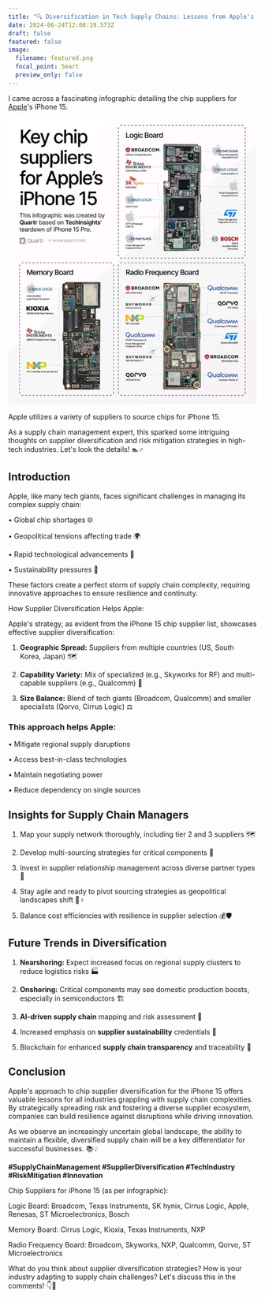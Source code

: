 ```yaml
---
title: "🔍 Diversification in Tech Supply Chains: Lessons from Apple's iPhone 15 📱🤳"
date: 2024-06-24T12:00:19.573Z
draft: false
featured: false
image:
  filename: featured.png
  focal_point: Smart
  preview_only: false
---
```

<!--StartFragment-->

I came across a fascinating infographic detailing the chip suppliers for [Apple](https://www.linkedin.com/company/apple/)'s iPhone 15.

![](1719201447804.jpg)

Apple utilizes a variety of suppliers to source chips for iPhone 15.

As a supply chain management expert, this sparked some intriguing thoughts on supplier diversification and risk mitigation strategies in high-tech industries. Let's look the details! 🏊♂️

## Introduction

Apple, like many tech giants, faces significant challenges in managing its complex supply chain:

• Global chip shortages 🌐

• Geopolitical tensions affecting trade 🌍

• Rapid technological advancements 🚀

• Sustainability pressures 🌱

These factors create a perfect storm of supply chain complexity, requiring innovative approaches to ensure resilience and continuity.

How Supplier Diversification Helps Apple:

Apple's strategy, as evident from the iPhone 15 chip supplier list, showcases effective supplier diversification:

1. **Geographic Spread:** Suppliers from multiple countries (US, South Korea, Japan) 🗺️

2. **Capability Variety:** Mix of specialized (e.g., Skyworks for RF) and multi-capable suppliers (e.g., Qualcomm) 🔧

3. **Size Balance:** Blend of tech giants (Broadcom, Qualcomm) and smaller specialists (Qorvo, Cirrus Logic) ⚖️

### This approach helps Apple:

• Mitigate regional supply disruptions

• Access best-in-class technologies

• Maintain negotiating power

• Reduce dependency on single sources

## Insights for Supply Chain Managers

1. Map your supply network thoroughly, including tier 2 and 3 suppliers 🗺️

2. Develop multi-sourcing strategies for critical components 🔄

3. Invest in supplier relationship management across diverse partner types 🤝

4. Stay agile and ready to pivot sourcing strategies as geopolitical landscapes shift 🏃♀️

5. Balance cost efficiencies with resilience in supplier selection 💰🛡️

## Future Trends in Diversification

1. **Nearshoring:** Expect increased focus on regional supply clusters to reduce logistics risks 🏭

2. **Onshoring:** Critical components may see domestic production boosts, especially in semiconductors 🏗️

3. **AI-driven supply chain** mapping and risk assessment 🤖

4. Increased emphasis on **supplier sustainability** credentials 🌿

5. Blockchain for enhanced **supply chain transparency** and traceability 🔗

## Conclusion

Apple's approach to chip supplier diversification for the iPhone 15 offers valuable lessons for all industries grappling with supply chain complexities. By strategically spreading risk and fostering a diverse supplier ecosystem, companies can build resilience against disruptions while driving innovation.

As we observe an increasingly uncertain global landscape, the ability to maintain a flexible, diversified supply chain will be a key differentiator for successful businesses. 📚💡

**\#SupplyChainManagement #SupplierDiversification #TechIndustry #RiskMitigation #Innovation**

Chip Suppliers for iPhone 15 (as per infographic):

Logic Board: Broadcom, Texas Instruments, SK hynix, Cirrus Logic, Apple, Renesas, ST Microelectronics, Bosch

Memory Board: Cirrus Logic, Kioxia, Texas Instruments, NXP

Radio Frequency Board: Broadcom, Skyworks, NXP, Qualcomm, Qorvo, ST Microelectronics

What do you think about supplier diversification strategies? How is your industry adapting to supply chain challenges? Let's discuss this in the comments! 👇💬

<!--EndFragment-->